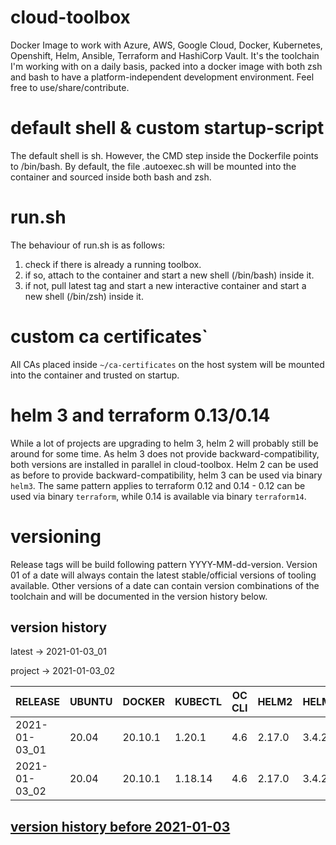 # cloud-toolbox
Docker Image to work with Azure, AWS, Google Cloud, Docker, Kubernetes, Openshift, Helm, Ansible, Terraform and HashiCorp Vault.
It's the toolchain I'm working with on a daily basis, packed into a docker image with both zsh and bash to have a
platform-independent development environment.
Feel free to use/share/contribute.

# default shell & custom startup-script
The default shell is sh.
However, the CMD step inside the Dockerfile points to /bin/bash.
By default, the file .autoexec.sh will be mounted into the container and sourced inside both bash and zsh.

# run.sh
The behaviour of run.sh is as follows:
1. check if there is already a running toolbox.
1. if so, attach to the container and start a new shell (/bin/bash) inside it.
1. if not, pull latest tag and start a new interactive container and start a new shell (/bin/zsh) inside it.

# custom ca certificates`
All CAs placed inside ```~/ca-certificates``` on the host system will be mounted into the container and trusted on startup.

# helm 3 and terraform 0.13/0.14
While a lot of projects are upgrading to helm 3, helm 2 will probably still be around for some time.
As helm 3 does not provide backward-compatibility, both versions are installed in parallel in cloud-toolbox.
Helm 2 can be used as before to provide backward-compatibility, helm 3 can be used via binary `helm3`.
The same pattern applies to terraform 0.12 and 0.14 - 0.12 can be used via binary `terraform`, while 0.14 is available via binary `terraform14`.

# versioning
Release tags will be build following pattern YYYY-MM-dd-version.
Version 01 of a date will always contain the latest stable/official versions of tooling available.
Other versions of a date can contain version combinations of the toolchain and will be documented in the version history
below.

## version history
latest -> 2021-01-03_01

project -> 2021-01-03_02


| RELEASE       | UBUNTU | DOCKER   | KUBECTL  | OC CLI | HELM2    | HELM3   | TERRAFORM | TERRAFORM14 | AWS CLI  | AZ CLI | GCLOUD SDK | ANSIBLE | JINJA2 | OPENSSH | CRICTL | VAULT |
|---------------|--------|----------|----------|--------|----------|---------|-----------|-------------|----------|--------|------------|---------|--------|---------|--------|-------|
| 2021-01-03_01 | 20.04  | 20.10.1  | 1.20.1   | 4.6    | 2.17.0   | 3.4.2   | 0.12.29   | 0.14.3      | 1.18.207 | 2.17.0 | 321.0.0    | latest  | 2.11.2 | 8.4p1   | 1.19.0 | 1.6.1 |
| 2021-01-03_02 | 20.04  | 20.10.1  | 1.18.14  | 4.6    | 2.17.0   | 3.4.2   | 0.12.29   | 0.14.3      | 1.18.207 | 2.17.0 | 321.0.0    | latest  | 2.11.2 | 8.4p1   | 1.19.0 | 1.6.1 |

## [ version history before 2021-01-03](https://github.com/ksandermann/cloud-toolbox/blob/master/docs/version_history.md)
